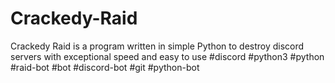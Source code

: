 # Crackedy-Raid
Crackedy Raid is a program written in simple Python to destroy discord servers with exceptional speed and easy to use #discord #python3 #python #raid-bot #bot #discord-bot #git #python-bot
